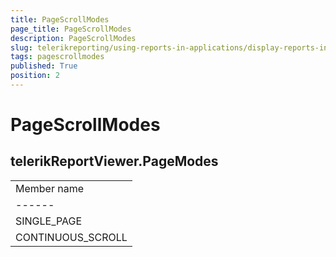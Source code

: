 ```yaml
---
title: PageScrollModes
page_title: PageScrollModes 
description: PageScrollModes
slug: telerikreporting/using-reports-in-applications/display-reports-in-applications/web-application/html5-report-viewer/api-reference/telerikreportviewer-namespace/pagescrollmodes
tags: pagescrollmodes
published: True
position: 2
---
```


# PageScrollModes

## telerikReportViewer.PageModes


|   |
| ------ |
| Member name |
| ------ |
|SINGLE_PAGE|
|CONTINUOUS_SCROLL|

